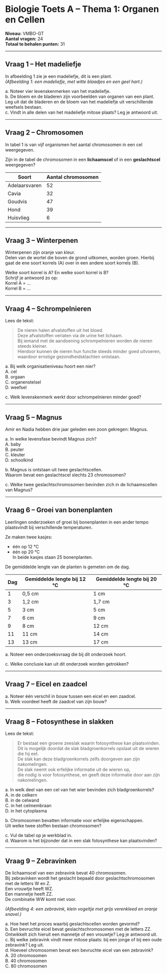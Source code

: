 # Biologie Toets A – Thema 1: Organen en Cellen
**Niveau:** VMBO-GT  
**Aantal vragen:** 24  
**Totaal te behalen punten:** 31  

---

## Vraag 1 – Het madeliefje

In afbeelding 1 zie je een madeliefje, dit is een plant.  
*(Afbeelding 1: een madeliefje, met witte blaadjes en een geel hart.)*

a. Noteer vier levenskenmerken van het madeliefje.  
b. De bloem en de bladeren zijn voorbeelden van organen van een plant.  
   Leg uit dat de bladeren en de bloem van het madeliefje uit verschillende weefsels bestaan.  
c. Vindt in alle delen van het madeliefje mitose plaats? Leg je antwoord uit.

---

## Vraag 2 – Chromosomen

In tabel 1 is van vijf organismen het aantal chromosomen in een cel weergegeven.

Zijn in de tabel de chromosomen in een **lichaamscel** of in een **geslachtscel** weergegeven?

| Soort        | Aantal chromosomen |
|---------------|-------------------|
| Adelaarsvaren | 52 |
| Cavia         | 32 |
| Goudvis       | 47 |
| Hond          | 39 |
| Huisvlieg     | 6  |

---

## Vraag 3 – Winterpenen

Winterpenen zijn oranje van kleur.  
Delen van de wortel die boven de grond uitkomen, worden groen. Hierbij gaat de ene soort korrels (A) over in een andere soort korrels (B).

Welke soort korrel is A? En welke soort korrel is B?  
Schrijf je antwoord zo op:  
Korrel A = …  
Korrel B = …

---

## Vraag 4 – Schrompelnieren

Lees de tekst:

> De nieren halen afvalstoffen uit het bloed.  
> Deze afvalstoffen verlaten via de urine het lichaam.  
> Bij iemand met de aandoening schrompelnieren worden de nieren steeds kleiner.  
> Hierdoor kunnen de nieren hun functie steeds minder goed uitvoeren,  
> waardoor ernstige gezondheidsklachten ontstaan.

a. Bij welk organisatieniveau hoort een nier?  
A. cel  
B. orgaan  
C. organenstelsel  
D. weefsel  

c. Welk levenskenmerk werkt door schrompelnieren minder goed?

---

## Vraag 5 – Magnus

Amir en Nadia hebben drie jaar geleden een zoon gekregen: Magnus.

a. In welke levensfase bevindt Magnus zich?  
A. baby  
B. peuter  
C. kleuter  
D. schoolkind  

b. Magnus is ontstaan uit twee geslachtscellen.  
   Waarom bevat een geslachtscel slechts 23 chromosomen?  

c. Welke twee geslachtschromosomen bevinden zich in de lichaamscellen van Magnus?

---

## Vraag 6 – Groei van bonenplanten

Leerlingen onderzoeken of groei bij bonenplanten in een ander tempo plaatsvindt bij verschillende temperaturen.  

Ze maken twee kasjes:  
- één op 12 °C  
- één op 20 °C  
In beide kasjes staan 25 bonenplanten.

De gemiddelde lengte van de planten is gemeten om de dag.

| Dag | Gemiddelde lengte bij 12 °C | Gemiddelde lengte bij 20 °C |
|-----|------------------------------|------------------------------|
| 1 | 0,5 cm | 1 cm |
| 3 | 1,2 cm | 1,7 cm |
| 5 | 3 cm | 5 cm |
| 7 | 6 cm | 9 cm |
| 9 | 8 cm | 12 cm |
| 11 | 11 cm | 14 cm |
| 13 | 13 cm | 17 cm |

a. Noteer een onderzoeksvraag die bij dit onderzoek hoort.  

c. Welke conclusie kan uit dit onderzoek worden getrokken?

---

## Vraag 7 – Eicel en zaadcel

a. Noteer één verschil in bouw tussen een eicel en een zaadcel.  
b. Welk voordeel heeft de zaadcel van zijn bouw?

---

## Vraag 8 – Fotosynthese in slakken

Lees de tekst:

> Er bestaat een groene zeeslak waarin fotosynthese kan plaatsvinden.  
> Dit is mogelijk doordat de slak bladgroenkorrels opslaat uit de wieren die hij eet.  
> De slak kan deze bladgroenkorrels zelfs doorgeven aan zijn nakomelingen.  
> De slak neemt ook erfelijke informatie uit de wieren op,  
> die nodig is voor fotosynthese, en geeft deze informatie door aan zijn nakomelingen.

a. In welk deel van een cel van het wier bevinden zich bladgroenkorrels?  
A. in de celkern  
B. in de celwand  
C. in het celmembraan  
D. in het cytoplasma  

b. Chromosomen bevatten informatie voor erfelijke eigenschappen.  
   Uit welke twee stoffen bestaan chromosomen?  

c. Vul de tabel op je werkblad in.  
d. Waarom is het bijzonder dat in een slak fotosynthese kan plaatsvinden?

---

## Vraag 9 – Zebravinken

De lichaamscel van een zebravink bevat 40 chromosomen.  
Bij zebravinken wordt het geslacht bepaald door geslachtschromosomen met de letters W en Z.  
Een vrouwtje heeft WZ.  
Een mannetje heeft ZZ.  
De combinatie WW komt niet voor.

*(Afbeelding 4: een zebravink, klein vogeltje met grijs verenkleed en oranje snavel.)*

a. Hoe heet het proces waarbij geslachtscellen worden gevormd?  
b. Een bevruchte eicel bevat geslachtschromosomen met de letters ZZ.  
   Ontwikkelt zich hieruit een mannetje of een vrouwtje? Leg je antwoord uit.  
c. Bij welke zebravink vindt meer mitose plaats: bij een jonge of bij een oude zebravink? Leg uit.  
d. Hoeveel chromosomen bevat een bevruchte eicel van een zebravink?  
A. 20 chromosomen  
B. 40 chromosomen  
C. 80 chromosomen  

